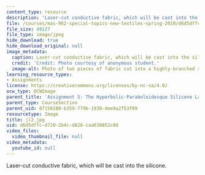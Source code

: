 ```yaml
---
content_type: resource
description: 'Laser-cut conductive fabric, which will be cast into the silicone. '
file: /courses/mas-962-special-topics-new-textiles-spring-2010/d6d5dffcd7202b4cd828caa630852c0d_jl2.jpg
file_size: 49127
file_type: image/jpeg
hide_download: true
hide_download_original: null
image_metadata:
  caption: Laser-cut conductive fabric, which will be cast into the silicone.
  credit: 'Credit: Photo courtesy of anonymous student.'
  image-alt: Photo of two pieces of fabric cut into a highly-branched shape.
learning_resource_types:
- Assignments
license: https://creativecommons.org/licenses/by-nc-sa/4.0/
ocw_type: OCWImage
parent_title: 'Assignment 5: The Hyperbolic-Paraboloidesque Silicone Lamp'
parent_type: CourseSection
parent_uid: 07150280-b359-779b-1938-dee9a2f53f99
resourcetype: Image
title: jl2.jpg
uid: d6d5dffc-d720-2b4c-d828-caa630852c0d
video_files:
  video_thumbnail_file: null
video_metadata:
  youtube_id: null
---
```

Laser-cut conductive fabric, which will be cast into the silicone. 
